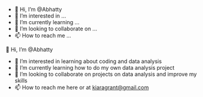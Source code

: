 - 👋 Hi, I’m @Abhatty
- 👀 I’m interested in ...
- 🌱 I’m currently learning ...
- 💞️ I’m looking to collaborate on ...
- 📫 How to reach me ...

<!---
Abhatty/Abhatty is a ✨ special ✨ repository because its `README.md` (this file) appears on your GitHub profile.
You can click the Preview link to take a look at your changes.
--->
👋 Hi, I’m @Abhatty
- 👀 I’m interested in learning about coding and data analysis
- 🌱 I’m currently learning how to do my own data analysis project
- 💞️ I’m looking to collaborate on projects on data analysis and improve my skills
- 📫 How to reach me here or at kiaragrant@gmail.com
